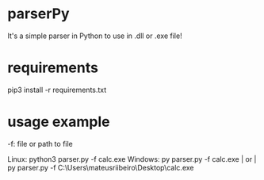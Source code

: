 # parserPy
It's a simple parser in Python to use in .dll or .exe file!

# requirements
pip3 install -r requirements.txt

# usage example
-f: file or path to file

Linux: python3 parser.py -f calc.exe
Windows: py parser.py -f calc.exe | or | py parser.py -f C:\Users\mateusriibeiro\Desktop\calc.exe
